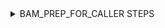 <details>
<summary>BAM_PREP_FOR_CALLER STEPS</summary>

1.	Make sure reference fasta file is indexed before beginning
    Run $ bash index.sh 

2.	SANITY CHECK -- Check output errors and file sizes
  	Run $ ls -l (Go to each subdirectory and check for abnormal bam file sizes)
  	Run $ bash BAM_CHECK.sh *.bam 
  	Run $ less bam.txt (Check the bam.txt output from code above for error codes)

3.	Run Array of Pre-Processing Scripts through this One. Make sure your bam files are in the same folder as this script.
  	Run $ bash DSCI512_pipetest.sh
        See SNPPreProcessingHEIN.txt for information on individual scripts in folder /extra_individual_scripts
4.	Calculate Coverage Statistics (for observation)
  	Run $ bash CALCULATE_BAM_COVERAGE.sh 
  	Transfer gzipped bed file to local computer and run through Rstudio OR go to /COVERAGE_FIGURES and run in terminal (to create boxplots that will identify read count outliers and modal values)

</details>
